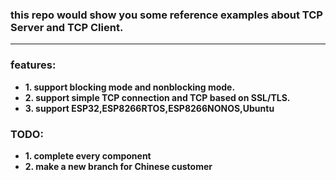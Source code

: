 ### this repo would show you some reference examples about TCP Server and TCP Client.

------------------------------------------------------------------------------------

### features:  
- **1. support blocking mode and nonblocking mode.**  
- **2. support simple TCP connection and TCP based on SSL/TLS.**  
- **3. support ESP32,ESP8266RTOS,ESP8266NONOS,Ubuntu**  
 
### TODO:
- **1. complete every component**
- **2. make a new branch for Chinese customer**
